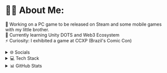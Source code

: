 # 🧑‍💻 About Me:
🔭 Working on a PC game to be released on Steam and some mobile games with my little brother.<br>🌱 Currently learning Unity DOTS and Web3 Ecosystem<br>⚡ Curiosity: I exhibited a game at CCXP (Brazil's Comic Con)

<details>
  <summary>🌐 Socials</summary>
<div>
    <p align="center">
      <br/>
      <a href="https://www.linkedin.com/in/devrafaelribeiro/" target="blank"><img align="center"
         src="https://img.shields.io/badge/LinkedIn-%230077B5.svg?logo=linkedin&logoColor=white"
         alt="Linkedin" height="30"/></a>
      <a href="https://twitter.com/_rafaeltr" target="blank"><img align="center"
         src="https://img.shields.io/badge/Twitter-%231DA1F2.svg?logo=Twitter&logoColor=white"
         alt="Twitter" height="30"/></a>
    </p>
</div>
</details>

<details>
  <summary>💻 Tech Stack</summary>
<div>
    <p align="center">
      <br/>
      <img align="center"
         src="https://img.shields.io/badge/Unity-gray?style=for-the-badge&logo=unity"
         alt="Unity" height="30"/></a>
  <img align="center"
         src="https://img.shields.io/badge/c%23-%23239120.svg?style=for-the-badge&logo=c-sharp&logoColor=white"
         alt="Unity" height="30"/></a>
  <img align="center"
         src="https://img.shields.io/badge/heroku-%23430098.svg?style=for-the-badge&logo=heroku&logoColor=white"
         alt="Heroku" height="30"/></a>
         <img align="center"
         src="https://img.shields.io/badge/AWS-%23FF9900.svg?style=for-the-badge&logo=amazon-aws&logoColor=white"
         alt="AWS" height="30"/></a>
         <img align="center"
         src="https://img.shields.io/badge/firebase-%23039BE5.svg?style=for-the-badge&logo=firebase"
         alt="Firebase" height="30"/></a>
         <img align="center"
    </p>
</div>
</details>

<details>
  <summary>📊 GitHub Stats</summary>
<div>
    <p align="center">
      <br/> 
      <p align="center">
          <a href="https://github.com/devrafaeltr/">
          <img width="33%" src="https://github-readme-stats.vercel.app/api/top-langs/?username=devrafaeltr&langs_count=6&theme=gruvbox&layout=compact&hide_border=true" alt="devrafaeltr - Most used programming languages" />
          <img width="33%" src="https://github-readme-stats.vercel.app/api?username=devrafaeltr&show_icons=true&theme=gruvbox&hide_border=true" alt="devrafaeltr - Stats"  />
          <img width="33%" src="https://github-readme-streak-stats.herokuapp.com/?user=devrafaeltr&theme=gruvbox&hide_border=true" alt="devrafaeltr - Contribution" />
          </a>
        </p>
</div>
</details>
